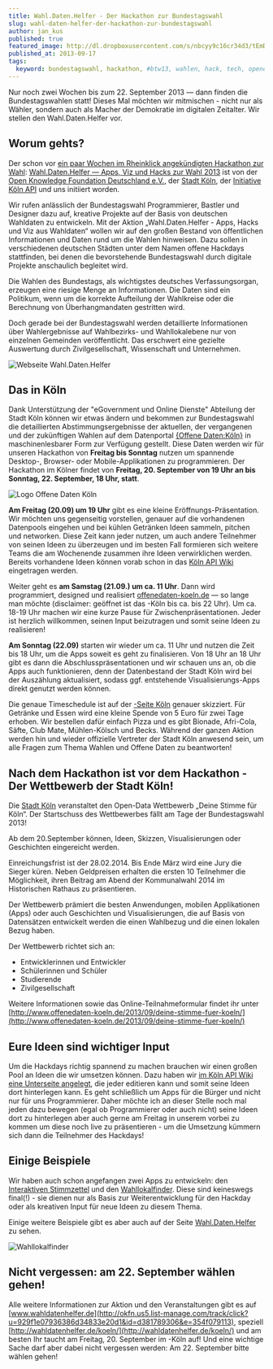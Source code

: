 ```yaml
---
title: Wahl.Daten.Helfer - Der Hackathon zur Bundestagswahl
slug: wahl-daten-helfer-der-hackathon-zur-bundestagswahl
author: jan_kus
published: true
featured_image: http://dl.dropboxusercontent.com/s/nbcyy9c16cr34d3/tEmD3.png
published_at: 2013-09-17
tags:
  keyword: bundestagswahl, hackathon, #btw13, wahlen, hack, tech, opendata, open, data
---
```


Nur noch zwei Wochen bis zum 22. September 2013 — dann finden die Bundestagswahlen statt! Dieses Mal möchten wir mitmischen - nicht nur als Wähler, sondern auch als Macher der Demokratie im digitalen Zeitalter. Wir stellen den Wahl.Daten.Helfer vor.

## Worum gehts?

Der schon vor [ein paar Wochen im Rheinklick angekündigten Hackathon zur Wahl](http://www.ksta.de/rheinklick/offene-daten-informationen-zugaenglich-machen,22789250,23614852.html): [Wahl.Daten.Helfer — Apps, Viz und Hacks zur Wahl 2013](http://www.ksta.de/rheinklick/offene-daten-informationen-zugaenglich-machen,22789250,23614852.html) ist von der [Open Knowledge Foundation Deutschland e.V.](http://okfn.de/), der [Stadt Köln](http://www.offenedaten-koeln.de/), der [Initiative Köln API](http://koelnapi.de/) und uns initiiert worden. 

Wir rufen anlässlich der Bundestagswahl Programmierer, Bastler und Designer dazu auf, kreative Projekte auf der Basis von deutschen Wahldaten zu entwickeln. Mit der Aktion „Wahl.Daten.Helfer - Apps, Hacks und Viz aus Wahldaten“ wollen wir auf den großen Bestand von öffentlichen Informationen und Daten rund um die Wahlen hinweisen. Dazu sollen in verschiedenen deutschen Städten unter dem Namen <wahllokal/> offene Hackdays stattfinden, bei denen die bevorstehende Bundestagswahl durch digitale Projekte anschaulich begleitet wird. 

Die Wahlen des Bundestags, als wichtigstes deutsches Verfassungsorgan, erzeugen eine riesige Menge an Informationen. Die Daten sind ein Politikum, wenn um die korrekte Aufteilung der Wahlkreise oder die Berechnung von Überhangmandaten gestritten wird.

Doch gerade bei der Bundestagswahl werden detaillierte Informationen über Wahlergebnisse auf Wahlbezirks- und Wahllokalebene nur von einzelnen Gemeinden veröffentlicht. Das erschwert eine gezielte Auswertung durch Zivilgesellschaft, Wissenschaft und Unternehmen.

![Webseite Wahl.Daten.Helfer](http://dl.dropboxusercontent.com/s/d6atobilp6wjyl9/bundeshack.png)

## Das <wahllokal> in Köln

Dank Unterstützung der "eGovernment und Online Dienste" Abteilung der Stadt Köln können wir etwas ändern und bekommen zur Bundestagswahl die detaillierten Abstimmungsergebnisse der aktuellen, der vergangenen und der zukünftigen Wahlen auf dem Datenportal [{Offene Daten:Köln}](http://offenedaten-koeln.de/) in maschinenlesbarer Form zur Verfügung gestellt. Diese Daten werden wir für unseren Hackathon von **Freitag bis Sonntag** nutzen um spannende Desktop-, Browser- oder Mobile-Applikationen zu programmieren. Der Hackathon im Kölner <wahllokal/> findet von **Freitag, 20. September von 19 Uhr an bis Sonntag, 22. September, 18 Uhr, statt**. 

![Logo Offene Daten Köln](http://www.offenedaten-koeln.de/wp-content/uploads/2012/06/Logo-OpenData.jpg)

**Am Freitag (20.09) um 19 Uhr** gibt es eine kleine Eröffnungs-Präsentation. Wir möchten uns gegenseitig vorstellen, genauer auf die vorhandenen Datenpools eingehen und bei kühlen Getränken Ideen sammeln, pitchen und networken. Diese Zeit  kann jeder nutzen, um auch andere Teilnehmer von seinen Ideen zu überzeugen und im besten Fall formieren sich weitere Teams die am Wochenende zusammen ihre Ideen verwirklichen werden. Bereits vorhandene Ideen können vorab schon in das [Köln API Wiki](http://wiki.koelnapi.de/w/Projektideen_f%C3%BCr_das_Wahlokal_K%C3%B6ln) eingetragen werden.

Weiter geht es **am Samstag (21.09.) um ca. 11 Uhr**. Dann wird programmiert, designed und realisiert [offenedaten-koeln.de](http://offenedaten-koeln.de/) — so lange man möchte (disclaimer: geöffnet ist das <wahllokal/>-Köln bis ca. bis 22 Uhr). Um ca. 18-19 Uhr machen wir eine kurze Pause für Zwischenpräsentationen. Jeder ist herzlich willkommen, seinen Input beizutragen und somit seine Ideen zu realisieren!

**Am Sonntag (22.09)** starten wir wieder um ca. 11 Uhr und nutzen die Zeit bis 18 Uhr, um die Apps soweit es geht zu finalisieren. Von 18 Uhr an 18 Uhr gibt es dann die Abschlusspräsentationen und wir schauen uns an, ob die Apps auch funktionieren, denn der Datenbestand der Stadt Köln wird bei der Auszählung aktualisiert, sodass ggf. entstehende Visualisierungs-Apps direkt genutzt werden können.

Die genaue Timeschedule ist auf der [<wahllokal/>-Seite Köln](http://wahldatenhelfer.de/koeln/) genauer skizziert. Für Getränke und Essen wird eine kleine Spende von 5 Euro für zwei Tage erhoben. Wir bestellen dafür einfach Pizza und es gibt Bionade, Afri-Cola, Säfte, Club Mate, Mühlen-Kölsch und Becks. Während der ganzen Aktion werden hin und wieder offizielle Vertreter der Stadt Köln anwesend sein, um alle Fragen zum Thema Wahlen und Offene Daten zu beantworten!

## Nach dem Hackathon ist vor dem Hackathon - Der Wettbewerb der Stadt Köln!

Die [Stadt Köln](http://www.stadt-koeln.de/) veranstaltet den Open-Data Wettbewerb „Deine Stimme für Köln“. Der Startschuss des Wettbewerbes fällt am Tage der Bundestagswahl 2013!

Ab dem 20.September können, Ideen, Skizzen, Visualisierungen oder Geschichten eingereicht werden.

Einreichungsfrist ist der 28.02.2014. Bis Ende März wird eine Jury die Sieger küren. Neben Geldpreisen erhalten die ersten 10 Teilnehmer die Möglichkeit, ihren Beitrag am Abend der Kommunalwahl 2014 im Historischen Rathaus zu präsentieren.

Der Wettbewerb prämiert die besten Anwendungen, mobilen Applikationen (Apps) oder auch Geschichten und Visualisierungen, die auf Basis von Datensätzen entwickelt werden die einen Wahlbezug und die einen lokalen Bezug haben.

Der Wettbewerb richtet sich an:

* Entwicklerinnen und Entwickler
* Schülerinnen und Schüler
* Studierende
* Zivilgesellschaft

Weitere Informationen sowie das Online-Teilnahmeformular findet ihr unter [http://www.offenedaten-koeln.de/2013/09/deine-stimme-fuer-koeln/](http://www.offenedaten-koeln.de/2013/09/deine-stimme-fuer-koeln/)

## Eure Ideen sind wichtiger Input

Um die Hackdays richtig spannend zu machen brauchen wir einen großen Pool an Ideen die wir umsetzen können. Dazu haben wir [im Köln API Wiki eine Unterseite angelegt](http://wiki.koelnapi.de/w/Projektideen_f%C3%BCr_das_Wahlokal_K%C3%B6ln), die jeder editieren kann und somit seine Ideen dort hinterlegen kann. Es geht schließlich um Apps für die Bürger und nicht nur für uns Programmierer. Daher möchte ich an dieser Stelle noch mal jeden dazu bewegen (egal ob Programmierer oder auch nicht) seine Ideen dort zu hinterlegen aber auch gerne am Freitag in unserem <wahllokal/> vorbei zu kommen um diese noch live zu präsentieren - um die Umsetzung kümmern sich dann die Teilnehmer des Hackdays!  
## Einige Beispiele

Wir haben auch schon angefangen zwei Apps zu entwickeln: den [Interaktiven Stimmzettel](http://stimmzettel.herokuapp.com/) und den [Wahllokalfinder](http://wahllokalfinder.herokuapp.com/). Diese sind keineswegs final(!) - sie dienen nur als Basis zur Weiterentwicklung für den Hackday oder als kreativen Input für neue Ideen zu diesem Thema.

Einige weitere Beispiele gibt es aber auch auf der Seite [Wahl.Daten.Helfer](http://wahldatenhelfer.de%2C/) zu sehen.

![Wahllokalfinder](http://dl.dropboxusercontent.com/s/lvipwqf7xgrm9eo/wl.png)

## Nicht vergessen: am 22. September wählen gehen!

Alle weitere Informationen zur Aktion und den Veranstaltungen gibt es auf [www.wahldatenhelfer.de](http://okfn.us5.list-manage.com/track/click?u=929f1e07936386d34833e20d1&id=d381789306&e=354f079113), speziell [http://wahldatenhelfer.de/koeln/](http://wahldatenhelfer.de/koeln/) und am besten Ihr taucht am Freitag, 20. September im <wahllokal/>-Köln auf! Und eine wichtige Sache darf aber dabei nicht vergessen werden: Am 22. September bitte wählen gehen!

